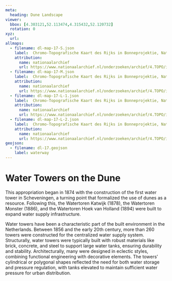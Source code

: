 ```yaml
---
meta:
  heading: Dune Landscape
viewer:
  bbox: [4.303121,52.113474,4.315432,52.120732]
  rotation: 0
xyz:
  url:
allmaps:
  - filename: dl-map-17-S.json
    label: 	Chromo-Topografische Kaart des Rijks in Bonneprojektie, Nationaal Archief
    attribution:
      name: nationaalarchief
      url: https://www.nationaalarchief.nl/onderzoeken/archief/4.TOPO/invnr/%40A~A7~A7.1~10.8-10.776C~10.502-10.502C~10.502   
  - filename: dl-map-17-M.json
    label: 	Chromo-Topografische Kaart des Rijks in Bonneprojektie, Nationaal Archief
    attribution:
      name: nationaalarchief
      url: https://www.nationaalarchief.nl/onderzoeken/archief/4.TOPO/invnr/%40A~A7~A7.1~10.8-10.776C~10.502-10.502C~10.502       
  - filename: dl-map-17-L-1.json
    label: 	Chromo-Topografische Kaart des Rijks in Bonneprojektie, Nationaal Archief
    attribution:
      name: nationaalarchief
      url: https://www.nationaalarchief.nl/onderzoeken/archief/4.TOPO/invnr/%40A~A7~A7.1~10.8-10.776C~10.502-10.502C~10.502      
  - filename: dl-map-17-L-2.json
    label: 	Chromo-Topografische Kaart des Rijks in Bonneprojektie, Nationaal Archief
    attribution:
      name: nationaalarchief
      url: https://www.nationaalarchief.nl/onderzoeken/archief/4.TOPO/invnr/%40A~A7~A7.1~10.8-10.776C~10.502-10.502C~10.502   
geojson:
  - filename: dl-17.geojson
    label: waterway
---
```


# Water Towers on the Dune

This appropriation began in 1874 with the construction of the first water tower in Scheveningen, a turning point that formalized the use of dunes as a resource. Following this, the Watertoren Katwijk (1878), the Watertoren Monster (1886), and the Watertoren Hoek van Holland (1894) were built to expand water supply infrastructure.

Water towers have been a characteristic part of the built environment in the Netherlands. Between 1856 and the early 20th century, more than 260 towers were constructed for the centralized water supply system. Structurally, water towers were typically built with robust materials like brick, concrete, and steel to support large water tanks, ensuring durability and stability. Architecturally, many were designed in eclectic styles, combining functional engineering with decorative elements. The towers’ cylindrical or polygonal shapes reflected the need for both water storage and pressure regulation, with tanks elevated to maintain sufficient water pressure for urban distribution.